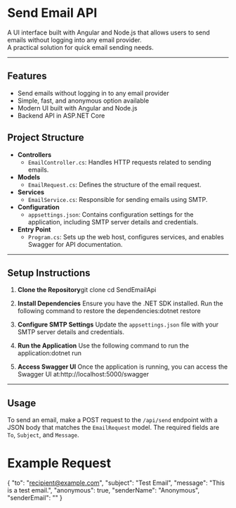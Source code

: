 # Send Email API

A UI interface built with Angular and Node.js that allows users to send emails without logging into any email provider.  
A practical solution for quick email sending needs.

---

## Features

- Send emails without logging in to any email provider
- Simple, fast, and anonymous option available
- Modern UI built with Angular and Node.js
- Backend API in ASP.NET Core


## Project Structure

- **Controllers**
  - `EmailController.cs`: Handles HTTP requests related to sending emails.
- **Models**
  - `EmailRequest.cs`: Defines the structure of the email request.
- **Services**
  - `EmailService.cs`: Responsible for sending emails using SMTP.
- **Configuration**
  - `appsettings.json`: Contains configuration settings for the application, including SMTP server details and credentials.
- **Entry Point**
  - `Program.cs`: Sets up the web host, configures services, and enables Swagger for API documentation.

---

## Setup Instructions

1. **Clone the Repository**git clone <repository-url>
cd SendEmailApi
2. **Install Dependencies**
   Ensure you have the .NET SDK installed. Run the following command to restore the dependencies:dotnet restore
3. **Configure SMTP Settings**
   Update the `appsettings.json` file with your SMTP server details and credentials.

4. **Run the Application**
   Use the following command to run the application:dotnet run
5. **Access Swagger UI**
   Once the application is running, you can access the Swagger UI at:http://localhost:5000/swagger
---

## Usage

To send an email, make a POST request to the `/api/send` endpoint with a JSON body that matches the `EmailRequest` model. The required fields are `To`, `Subject`, and `Message`.

# Example Request
{
  "to": "recipient@example.com",
  "subject": "Test Email",
  "message": "This is a test email.",
  "anonymous": true,
  "senderName": "Anonymous",
  "senderEmail": ""
}
